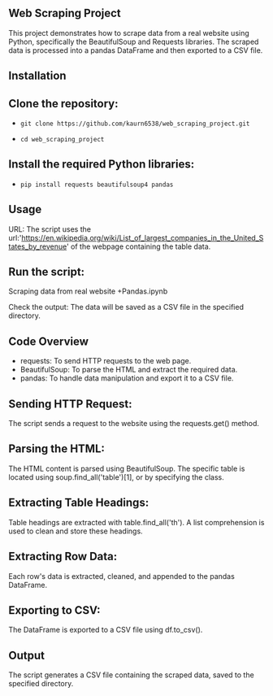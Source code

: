## Web Scraping Project
This project demonstrates how to scrape data from a real website using Python, specifically the BeautifulSoup and Requests libraries. The scraped data is processed into a pandas DataFrame and then exported to a CSV file.

## Installation

## Clone the repository:

*     git clone https://github.com/kaurn6538/web_scraping_project.git
*     cd web_scraping_project

## Install the required Python libraries:

*     pip install requests beautifulsoup4 pandas

## Usage
 URL: The script uses the url:'https://en.wikipedia.org/wiki/List_of_largest_companies_in_the_United_States_by_revenue' of the webpage containing the table data.

## Run the script:
Scraping data from real website +Pandas.ipynb

Check the output: The data will be saved as a CSV file in the specified directory.

## Code Overview
*    requests: To send HTTP requests to the web page.
*    BeautifulSoup: To parse the HTML and extract the required data.
*    pandas: To handle data manipulation and export it to a CSV file.

## Sending HTTP Request:
The script sends a request to the website using the requests.get() method.

## Parsing the HTML:
The HTML content is parsed using BeautifulSoup.
The specific table is located using soup.find_all('table')[1], or by specifying the class.

## Extracting Table Headings:
Table headings are extracted with table.find_all('th').
A list comprehension is used to clean and store these headings.

## Extracting Row Data:
Each row's data is extracted, cleaned, and appended to the pandas DataFrame.

## Exporting to CSV:
The DataFrame is exported to a CSV file using df.to_csv().

## Output
The script generates a CSV file containing the scraped data, saved to the specified directory.

